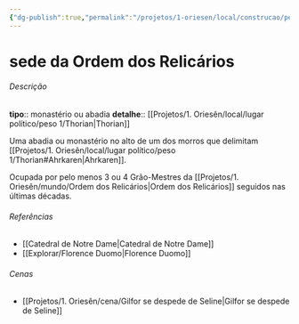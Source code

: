 ```yaml
---
{"dg-publish":true,"permalink":"/projetos/1-oriesen/local/construcao/peso-5/sede-da-ordem-dos-relicarios/"}
---
```



# sede da Ordem dos Relicários

###### Descrição
**tipo**:: monastério ou abadia
**detalhe**:: [[Projetos/1. Oriesên/local/lugar político/peso 1/Thorian|Thorian]]

Uma abadia ou monastério no alto de um dos morros que delimitam [[Projetos/1. Oriesên/local/lugar político/peso 1/Thorian#Ahrkaren|Ahrkaren]].

Ocupada por pelo menos 3 ou 4 Grão-Mestres da [[Projetos/1. Oriesên/mundo/Ordem dos Relicários|Ordem dos Relicários]] seguidos nas últimas décadas.


###### Referências
- [[Catedral de Notre Dame|Catedral de Notre Dame]]
- [[Explorar/Florence Duomo|Florence Duomo]]


###### Cenas
- [[Projetos/1. Oriesên/cena/Gilfor se despede de Seline|Gilfor se despede de Seline]]

